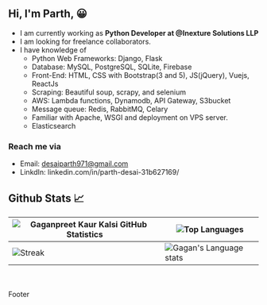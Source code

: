
## Hi, I'm Parth, :grinning:
- I am currently working as <strong>Python Developer at @Inexture Solutions LLP </strong>
- I am looking for freelance collaborators. 
- I have knowledge of
  - Python Web Frameworks: Django, Flask
  - Database: MySQL, PostgreSQL, SQLite, Firebase
  - Front-End: HTML, CSS with Bootstrap(3 and 5), JS(jQuery), Vuejs, ReactJs
  - Scraping: Beautiful soup, scrapy, and selenium
  - AWS: Lambda functions, Dynamodb, API Gateway, S3bucket
  - Message queue: Redis, RabbitMQ, Celary
  - Familiar with Apache, WSGI and deployment on VPS server.
  - Elasticsearch

### Reach me via
- Email: desaiparth971@gmail.com
- LinkdIn: linkedin.com/in/parth-desai-31b627169/

<h2>Github Stats 📈</h2>


| ![Gaganpreet Kaur Kalsi GitHub Statistics](https://github-readme-stats.vercel.app/api?username=Parth971&show_icons=true) | ![Top Languages](https://github-readme-stats.vercel.app/api/top-langs/?username=Parth971) |
| --- | --- |
| ![Streak](https://github-readme-streak-stats.herokuapp.com/?user=Parth971&light&hide_border=true&line_height=27&width=20) | ![Gagan's Language stats](https://github-readme-stats-eight-theta.vercel.app/api/top-langs/?username=Parth971&layout=compact&langs_count=8&hide_border=true) | 


<br>
<br>
Footer
